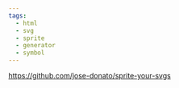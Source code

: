 ```yaml
---
tags:
  - html
  - svg
  - sprite
  - generator
  - symbol
---
```


https://github.com/jose-donato/sprite-your-svgs

